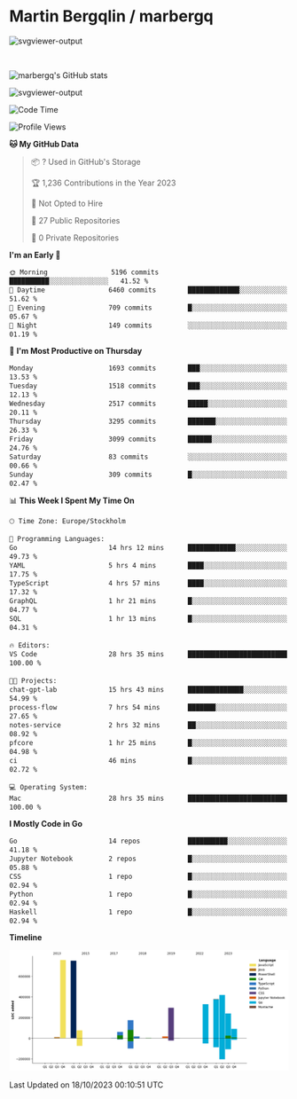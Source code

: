 # Martin Bergqlin / marbergq

![svgviewer-output](https://user-images.githubusercontent.com/2405410/206014777-22d41ecb-c24f-421d-b7d9-bba2cb5bb0de.svg)

<br>

<!--- [![Martin's Week](https://github-readme-stats.vercel.app/api/wakatime?username=marbergq&theme=dark)](https://github.com/anuraghazra/github-readme-stats) -->

![marbergq's GitHub stats](https://github-readme-stats.vercel.app/api?username=marbergq&count_private=true&show_icons=true)

![svgviewer-output](https://wakatime.com/badge/user/3f0a2069-6683-4e19-9a4a-7d21ea815067.svg)

<!--START_SECTION:waka-->
![Code Time](http://img.shields.io/badge/Code%20Time-3%2C404%20hrs%2021%20mins-blue)

![Profile Views](http://img.shields.io/badge/Profile%20Views-16-blue)

**🐱 My GitHub Data** 

> 📦 ? Used in GitHub's Storage 
 > 
> 🏆 1,236 Contributions in the Year 2023
 > 
> 🚫 Not Opted to Hire
 > 
> 📜 27 Public Repositories 
 > 
> 🔑 0 Private Repositories 
 > 
**I'm an Early 🐤** 

```text
🌞 Morning                5196 commits        ██████████░░░░░░░░░░░░░░░   41.52 % 
🌆 Daytime                6460 commits        █████████████░░░░░░░░░░░░   51.62 % 
🌃 Evening                709 commits         █░░░░░░░░░░░░░░░░░░░░░░░░   05.67 % 
🌙 Night                  149 commits         ░░░░░░░░░░░░░░░░░░░░░░░░░   01.19 % 
```
📅 **I'm Most Productive on Thursday** 

```text
Monday                   1693 commits        ███░░░░░░░░░░░░░░░░░░░░░░   13.53 % 
Tuesday                  1518 commits        ███░░░░░░░░░░░░░░░░░░░░░░   12.13 % 
Wednesday                2517 commits        █████░░░░░░░░░░░░░░░░░░░░   20.11 % 
Thursday                 3295 commits        ███████░░░░░░░░░░░░░░░░░░   26.33 % 
Friday                   3099 commits        ██████░░░░░░░░░░░░░░░░░░░   24.76 % 
Saturday                 83 commits          ░░░░░░░░░░░░░░░░░░░░░░░░░   00.66 % 
Sunday                   309 commits         █░░░░░░░░░░░░░░░░░░░░░░░░   02.47 % 
```


📊 **This Week I Spent My Time On** 

```text
🕑︎ Time Zone: Europe/Stockholm

💬 Programming Languages: 
Go                       14 hrs 12 mins      ████████████░░░░░░░░░░░░░   49.73 % 
YAML                     5 hrs 4 mins        ████░░░░░░░░░░░░░░░░░░░░░   17.75 % 
TypeScript               4 hrs 57 mins       ████░░░░░░░░░░░░░░░░░░░░░   17.32 % 
GraphQL                  1 hr 21 mins        █░░░░░░░░░░░░░░░░░░░░░░░░   04.77 % 
SQL                      1 hr 13 mins        █░░░░░░░░░░░░░░░░░░░░░░░░   04.31 % 

🔥 Editors: 
VS Code                  28 hrs 35 mins      █████████████████████████   100.00 % 

🐱‍💻 Projects: 
chat-gpt-lab             15 hrs 43 mins      ██████████████░░░░░░░░░░░   54.99 % 
process-flow             7 hrs 54 mins       ███████░░░░░░░░░░░░░░░░░░   27.65 % 
notes-service            2 hrs 32 mins       ██░░░░░░░░░░░░░░░░░░░░░░░   08.92 % 
pfcore                   1 hr 25 mins        █░░░░░░░░░░░░░░░░░░░░░░░░   04.98 % 
ci                       46 mins             █░░░░░░░░░░░░░░░░░░░░░░░░   02.72 % 

💻 Operating System: 
Mac                      28 hrs 35 mins      █████████████████████████   100.00 % 
```

**I Mostly Code in Go** 

```text
Go                       14 repos            ██████████░░░░░░░░░░░░░░░   41.18 % 
Jupyter Notebook         2 repos             █░░░░░░░░░░░░░░░░░░░░░░░░   05.88 % 
CSS                      1 repo              █░░░░░░░░░░░░░░░░░░░░░░░░   02.94 % 
Python                   1 repo              █░░░░░░░░░░░░░░░░░░░░░░░░   02.94 % 
Haskell                  1 repo              █░░░░░░░░░░░░░░░░░░░░░░░░   02.94 % 
```



**Timeline**

![Lines of Code chart](https://raw.githubusercontent.com/marbergq/marbergq/main/assets/bar_graph.png)


 Last Updated on 18/10/2023 00:10:51 UTC
<!--END_SECTION:waka-->
